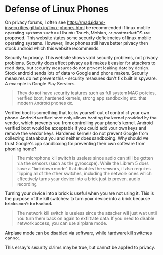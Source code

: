 # Defense of Linux Phones

On privacy forums, I often see https://madaidans-insecurities.github.io/linux-phones.html be recommended if linux mobile operating systems such as Ubuntu Touch, Mobian, or postmarketOS are proposed. This website states some security deficiencies of linux mobile operating systems. However, linux phones still have better privacy then stock android which this website recommends.

Security != privacy. This website shows valid security problems, not privacy problems. Security does affect privacy as it makes it easier for attackers to read data, but security measures do not prevent leaking data by design. Stock android sends lots of data to Google and phone makers. Security measures do not prevent this - security measures don't fix built in spyware.  A example is Google Play Services.

>  They do not have security features such as full system MAC policies, verified boot, hardened kernels, strong app sandboxing etc. that modern Android phones do. 

Verified boot is something that locks yourself out of control of your own phone. Android verified boot only allows booting the kernel provided by the vendor, which prevents you from controlling your phone's kernel. Android verified boot would be acceptable if you could add your own keys and remove the vendor keys. Hardened kernels do not prevent Google from collecting data about you and neither does sandboxing. Why should we trust Google's app sandboxing for preventing their own software from phoning home?

> The microphone kill switch is useless since audio can still be gotten via the sensors (such as the gyroscope). While the Librem 5 does have a "lockdown mode" that disables the sensors, it also requires flipping all of the other switches, including the network ones which effectively turns your device into a brick just to prevent audio recording. 

Turning your device into a brick is useful when you are not using it. This is the purpose of the kill switches: to turn your device into a brick because bricks can't be hacked. 

> The network kill switch is useless since the attacker will just wait until you turn them back on again to exfiltrate data. If you need to disable network access, you can use airplane mode. 

Airplane mode can be disabled via software, while hardware kill switches cannot.

This essay's security claims may be true, but cannot be applied to privacy.
